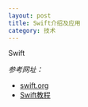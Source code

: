 ```yaml
---
layout: post
title: Swift介绍及应用
category: 技术
---
```


Swift

*参考网址：*

* [swift.org](https://swift.org/getting-started/ "swift")
* [Swift教程](http://c.biancheng.net/cpp/swift/jiaocheng/ "swift")
